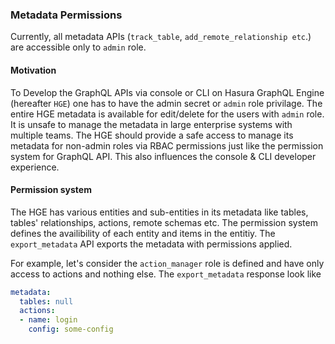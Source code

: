 ### Metadata Permissions

Currently, all metadata APIs (`track_table`, `add_remote_relationship etc`.)
are accessible only to `admin` role.

#### Motivation

To Develop the GraphQL APIs via console or CLI on Hasura GraphQL Engine
(hereafter `HGE`) one has to have the admin secret or `admin` role privilage.
The entire HGE metadata is available for edit/delete for the users with `admin`
role. It is unsafe to manage the metadata in large enterprise systems with
multiple teams. The HGE should provide a safe access to manage its metadata for
non-admin roles via RBAC permissions just like the permission system for
GraphQL API. This also influences the console & CLI developer experience.

#### Permission system

The HGE has various entities and sub-entities in its metadata like tables,
tables' relationships, actions, remote schemas etc. The permission system
defines the availibility of each entity and items in the entitiy. The
`export_metadata` API exports the metadata with permissions applied.

For example, let's consider the `action_manager` role is defined and have
only access to actions and nothing else. The `export_metadata` response look
like

```yaml
metadata:
  tables: null
  actions:
  - name: login
    config: some-config
```
